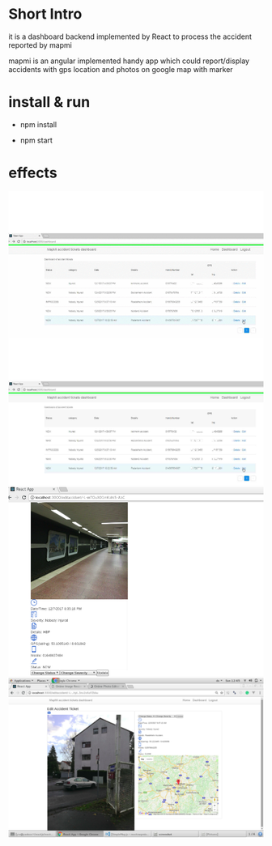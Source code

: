 

# Short Intro

it is a dashboard backend implemented by React to process the accident reported by mapmi 

mapmi is an angular implemented handy app which could report/display accidents with gps location and photos
on google map with marker

 
# install & run

- npm install


- npm start


# effects

![start](screenshot/animate.gif)
![start](screenshot/dashboard1.png)
![start](screenshot/dashboard2.png)
![start](screenshot/dashboard3.png)

